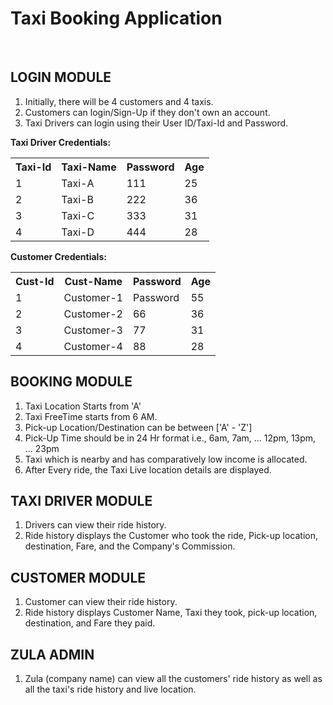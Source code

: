 <h1><b>Taxi Booking Application</b></h1><br>


<h2>LOGIN MODULE</h2>

<ol>
    <li>Initially, there will be 4 customers and 4 taxis.</li>
    <li>Customers can login/Sign-Up if they don't own an account.</li>
    <li>Taxi Drivers can login using their User ID/Taxi-Id and Password.</li>
</ol>

<p><strong>Taxi Driver Credentials:</strong></p>
<table>
    <tr>
        <th>Taxi-Id</th>
        <th>Taxi-Name</th>
        <th>Password</th>
        <th>Age</th>
    </tr>
    <tr>
        <td>1</td>
        <td>Taxi-A</td>
        <td>111</td>
        <td>25</td>
    </tr>
    <tr>
        <td>2</td>
        <td>Taxi-B</td>
        <td>222</td>
        <td>36</td>
    </tr>
    <tr>
        <td>3</td>
        <td>Taxi-C</td>
        <td>333</td>
        <td>31</td>
    </tr>
    <tr>
        <td>4</td>
        <td>Taxi-D</td>
        <td>444</td>
        <td>28</td>
    </tr>
</table>

<p><strong>Customer Credentials:</strong></p>
<table>
    <tr>
        <th>Cust-Id</th>
        <th>Cust-Name</th>
        <th>Password</th>
        <th>Age</th>
    </tr>
    <tr>
        <td>1</td>
        <td>Customer-1</td>
        <td>Password</td>
        <td>55</td>
    </tr>
    <tr>
        <td>2</td>
        <td>Customer-2</td>
        <td>66</td>
        <td>36</td>
    </tr>
    <tr>
        <td>3</td>
        <td>Customer-3</td>
        <td>77</td>
        <td>31</td>
    </tr>
    <tr>
        <td>4</td>
        <td>Customer-4</td>
        <td>88</td>
        <td>28</td>
    </tr>
</table>

<h2>BOOKING MODULE</h2>

<ol>
    <li>Taxi Location Starts from 'A'</li>
    <li>Taxi FreeTime starts from 6 AM.</li>
    <li>Pick-up Location/Destination can be between ['A' - 'Z']</li>
    <li>Pick-Up Time should be in 24 Hr format i.e., 6am, 7am, ... 12pm, 13pm, ... 23pm</li>
    <li>Taxi which is nearby and has comparatively low income is allocated.</li>
    <li>After Every ride, the Taxi Live location details are displayed.</li>
</ol>

<h2>TAXI DRIVER MODULE</h2>

<ol>
    <li>Drivers can view their ride history.</li>
    <li>Ride history displays the Customer who took the ride, Pick-up location, destination, Fare, and the Company's Commission.</li>
</ol>

<h2>CUSTOMER MODULE</h2>

<ol>
    <li>Customer can view their ride history.</li>
    <li>Ride history displays Customer Name, Taxi they took, pick-up location, destination, and Fare they paid.</li>
</ol>

<h2>ZULA ADMIN</h2>

<ol>
    <li>Zula (company name) can view all the customers' ride history as well as all the taxi's ride history and live location.</li>
</ol>
